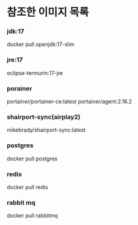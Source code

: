 # 참조한 이미지 목록

### jdk:17
docker pull openjdk:17-slim
### jre:17
eclipse-termurin:17-jre
### porainer
portainer/portainer-ce:latest
portainer/agent:2.16.2
### shairport-sync(airplay2)
mikebrady/shairport-sync:latest
### postgres
docker pull postgres
### redis
docker pull redis
### rabbit mq
docker pull rabbitmq



